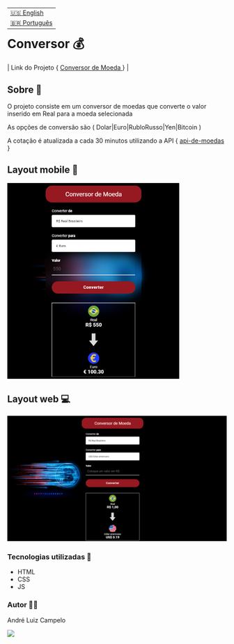 <table align="right">
  <tr>
    <td>
      <a href="readme-en.md">🇺🇸 English</a>
    </td>
  </tr>
  <tr>
    <td>
      <a href="README.md">🇧🇷 Português</a>
    </td>
  </tr>
</table>

# Conversor 💰
| Link do Projeto { <a href= "https://andrecampelor.github.io/Conversor_de_Moeda/"> Conversor de Moeda </a>} |

## Sobre  :memo:
O projeto consiste em um conversor de moedas que converte o valor inserido em Real para a moeda selecionada

As opções de conversão são ( Dolar|Euro|RubloRusso|Yen|Bitcoin )

A cotação é atualizada a cada 30 minutos utilizando a API { <a href= "https://docs.awesomeapi.com.br/api-de-moedas"> api-de-moedas</a> }

## Layout mobile :iphone:
<img height="450px" src="assets/conversor.png">

## Layout web :computer:
<img width="900px" src="assets/conversor2.png">

### Tecnologias utilizadas :rocket:
- HTML
- CSS
- JS

### Autor  :man_technologist:

André Luiz Campelo

<a href="https://www.linkedin.com/in/andr%C3%A9-luiz-campelo-710701209/" target="_blank"><img src="https://img.shields.io/badge/-LinkedIn-%230077B5?style=for-the-badge&logo=linkedin&logoColor=white" target="_blank"></a> 

